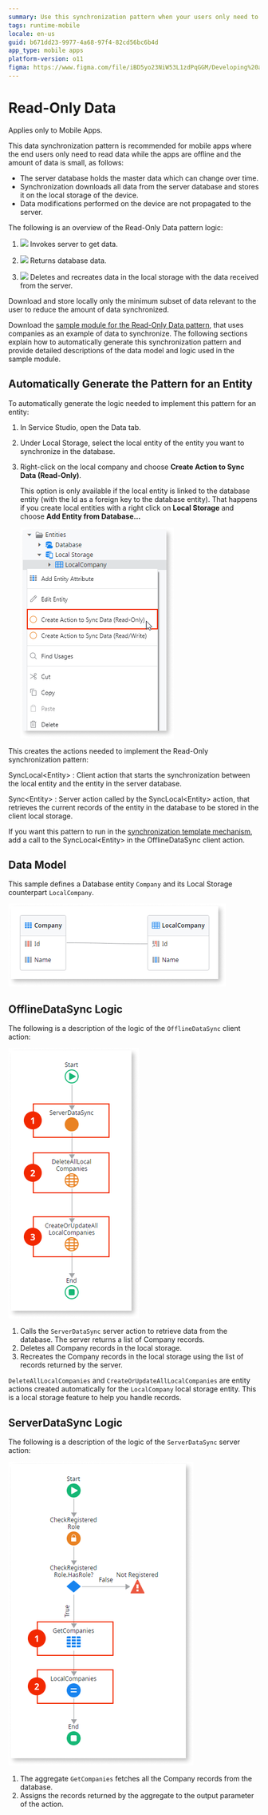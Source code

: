```yaml
---
summary: Use this synchronization pattern when your users only need to read data while the app is offline and the amount of data to synchronize is small.
tags: runtime-mobile
locale: en-us
guid: b671dd23-9977-4a68-97f4-82cd56bc6b4d
app_type: mobile apps
platform-version: o11
figma: https://www.figma.com/file/iBD5yo23NiW53L1zdPqGGM/Developing%20an%20Application?node-id=743:1
---
```


# Read-Only Data

<div class="info" markdown="1">

Applies only to Mobile Apps.

</div>

This data synchronization pattern is recommended for mobile apps where the end users only need to read data while the apps are offline and the amount of data is small, as follows:

* The server database holds the master data which can change over time. 
* Synchronization downloads all data from the server database and stores it on the local storage of the device. 
* Data modifications performed on the device are not propagated to the server. 

The following is an overview of the Read-Only Data pattern logic:

1. ![](images/icon-client.png) Invokes server to get data.

1. ![](images/icon-server.png) Returns database data.

1. ![](images/icon-client.png) Deletes and recreates data in the local storage with the data received from the server.

<div class="info" markdown="1">

Download and store locally only the minimum subset of data relevant to the user to reduce the amount of data synchronized.

</div>

Download the [sample module for the Read-Only Data pattern](http://www.outsystems.com/forge/component/1638/Offline+Data+Sync+Patterns/), that uses companies as an example of data to synchronize. The following sections explain how to automatically generate this synchronization pattern and provide detailed descriptions of the data model and logic used in the sample module.


## Automatically Generate the Pattern for an Entity

To automatically generate the logic needed to implement this pattern for an entity:

1. In Service Studio, open the Data tab.

1. Under Local Storage, select the local entity of the entity you want to synchronize in the database.

1. Right-click on the local company and choose **Create Action to Sync Data (Read-Only)**.

    This option is only available if the local entity is linked to the database entity (with the Id as a foreign key to the database entity). That happens if you create local entities with a right click on **Local Storage** and choose **Add Entity from Database...**

    ![Create Action to Sync Data \(Read-Only\)](images/read-only-data-accelerator.png)

This creates the actions needed to implement the Read-Only synchronization pattern:

SyncLocal&lt;Entity&gt;
:   Client action that starts the synchronization between the local entity and the entity in the server database.

Sync&lt;Entity&gt;
:   Server action called by the SyncLocal&lt;Entity&gt; action, that retrieves the current records of the entity in the database to be stored in the client local storage.

If you want this pattern to run in the [synchronization template mechanism](<../sync-implement.md>), add a call to the SyncLocal&lt;Entity&gt; in the OfflineDataSync client action.


## Data Model

This sample defines a Database entity `Company` and its Local Storage counterpart `LocalCompany`.

![Read-Only Data Pattern Data Model](images/read-only-data-data-model.png)


## OfflineDataSync Logic

The following is a description of the logic of the `OfflineDataSync` client action:

![Read-Only Data Pattern OfflineDataSync](images/read-only-data-offlinedatasync.png)

1. Calls the `ServerDataSync` server action to retrieve data from the database. The server returns a list of Company records.
1. Deletes all Company records in the local storage.
1. Recreates the Company records in the local storage using the list of records returned by the server.

`DeleteAllLocalCompanies` and `CreateOrUpdateAllLocalCompanies` are entity actions created automatically for the `LocalCompany` local storage entity. This is a local storage feature to help you handle records.


## ServerDataSync Logic

The following is a description of the logic of the `ServerDataSync` server action:

![Read-Only Data Pattern ServerDataSync](images/read-only-data-serverdatasync.png)

1. The aggregate `GetCompanies` fetches all the Company records from the database.
1. Assigns the records returned by the aggregate to the output parameter of the action.
